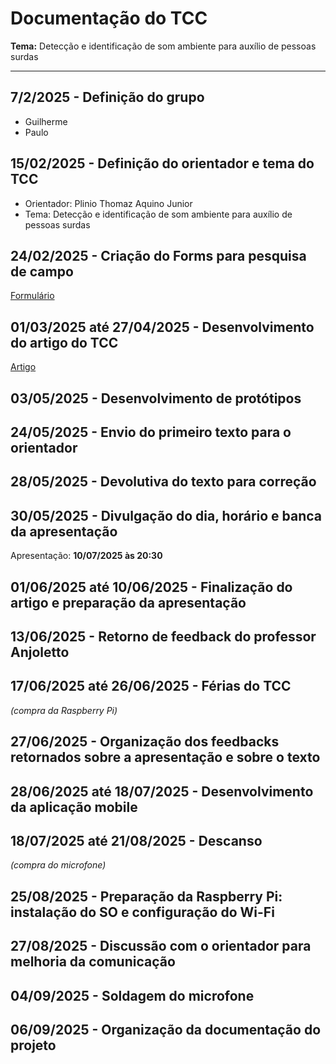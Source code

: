 # Documentação do TCC

**Tema:** Detecção e identificação de som ambiente para auxílio de pessoas surdas  

---

## 7/2/2025 - Definição do grupo
- Guilherme  
- Paulo  

## 15/02/2025 - Definição do orientador e tema do TCC
- Orientador: Plinio Thomaz Aquino Junior  
- Tema: Detecção e identificação de som ambiente para auxílio de pessoas surdas  

## 24/02/2025 - Criação do Forms para pesquisa de campo
[Formulário](https://docs.google.com/forms/d/1Jv_ETe0wRmgoRkE-ejNrN1uu803aCiGemAaUoYlndMw/edit)

## 01/03/2025 até 27/04/2025 - Desenvolvimento do artigo do TCC
[Artigo](https://www.overleaf.com/project/6809744b00d6575177039850)

## 03/05/2025 - Desenvolvimento de protótipos

## 24/05/2025 - Envio do primeiro texto para o orientador

## 28/05/2025 - Devolutiva do texto para correção

## 30/05/2025 - Divulgação do dia, horário e banca da apresentação  
Apresentação: **10/07/2025 às 20:30**

## 01/06/2025 até 10/06/2025 - Finalização do artigo e preparação da apresentação

## 13/06/2025 - Retorno de feedback do professor Anjoletto

## 17/06/2025 até 26/06/2025 - Férias do TCC  
*(compra da Raspberry Pi)*

## 27/06/2025 - Organização dos feedbacks retornados sobre a apresentação e sobre o texto

## 28/06/2025 até 18/07/2025 - Desenvolvimento da aplicação mobile

## 18/07/2025 até 21/08/2025 - Descanso  
*(compra do microfone)*

## 25/08/2025 - Preparação da Raspberry Pi: instalação do SO e configuração do Wi-Fi

## 27/08/2025 - Discussão com o orientador para melhoria da comunicação

## 04/09/2025 - Soldagem do microfone

## 06/09/2025 - Organização da documentação do projeto

